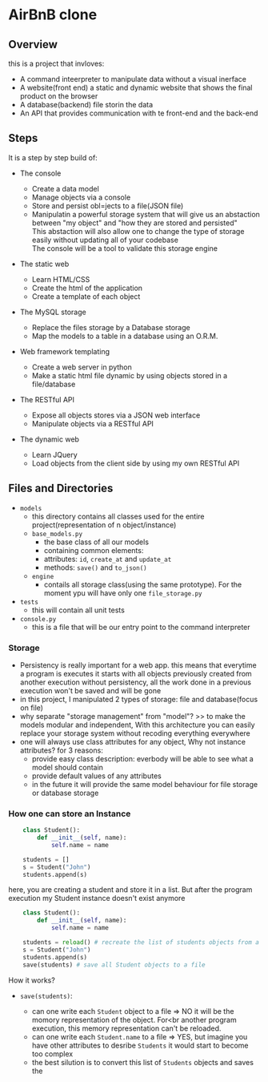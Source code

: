 # AirBnB clone

## Overview

this is a project that invloves:

- A command inteerpreter to manipulate data without a visual inerface
- A website(front end) a static and dynamic website that shows the final product on the browser
- A database(backend) file storin the data
- An API that provides communication with te front-end and the back-end

## Steps

It is a step by step build of:

- The console
  - Create a data model
  - Manage objects via a console
  - Store and persist obl=jects to a file(JSON file)
  - Manipulatin a powerful storage system that will give us an abstaction between "my object"
  and "how they are stored and persisted"<br>
  This abstaction will also allow one to change the type of storage easily without updating all of your codebase<br>
  The console will be a tool to validate this storage engine<br>

- The static web
  - Learn HTML/CSS
  - Create the html of the application
  - Create a template of each object

- The MySQL storage
  - Replace the files storage by a Database storage
  - Map the models to a table in a database using an O.R.M.

- Web framework templating
  - Create a web server in python
  - Make a static html file dynamic by using objects stored in a file/database

- The RESTful API
  - Expose all objects stores via a JSON web interface
  - Manipulate objects via a RESTful API

- The dynamic web
  - Learn JQuery
  - Load objects from the client side by using my own RESTful API

## Files and Directories

- ```models```
  - this directory contains all classes used for the entire project(representation of n object/instance)
  - ```base_models.py```
    - the base class of all our models
    - containing common elements:
    - attributes: ```id```, ```create_at``` and ```update_at```
    - methods: ```save()``` and ```to_json()```
  - ```engine```
    - contails all storage class(using the same prototype). For the moment ypu will have only one ```file_storage.py```
- ```tests```
  - this will contain all unit tests
- ```console.py```
  - this is a file that will be our entry point to the command interpreter

### Storage

- Persistency is really important for a web app. this means that everytime a program is executes it starts with all objects previously created from another execution without persistency, all the work done in a previous execution won't be saved and will be gone<br>
- in this project, I manipulated 2 types of storage: file and database(focus on file)
- why separate "storage management" from "model"? >> to make the models modular and independent, With this architecture you can easily replace your storage system without recoding everything everywhere
- one will always use class attributes for any object, Why not instance attributes? for 3 reasons:
  - provide easy class description: everbody will be able to see what a model should contain
  - provide default values of any attributes
  - in the future it will provide the same model behaviour for file storage or database storage

### How one can store an Instance

``` py
    class Student():
        def __init__(self, name):
            self.name = name

    students = []
    s = Student("John")
    students.append(s)
```

here, you are creating a student and store it in a list. But after the program execution my Student instance doesn't exist anymore<br>

``` py
    class Student():
        def __init__(self, name):
            self.name = name

    students = reload() # recreate the list of students objects from a file
    s = Student("John")
    students.append(s)
    save(students) # save all Student objects to a file

```

How it works?<br>

- ``` save(students) ```:

  - can one write each ```Student``` object to a file => NO it will be the momory representation of the object. For<br another program execution, this memory representation can't be reloaded.
  - can one write each ```Student.name``` to a file => YES, but imagine you have other attributes to desribe ```Students``` it would start to become too complex
  - the best silution is to convert this list of ```Students``` objects and saves the
